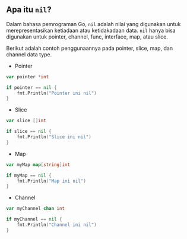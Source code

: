 ## Apa itu **`nil`**?

Dalam bahasa pemrograman Go, `nil` adalah nilai yang digunakan untuk merepresentasikan ketiadaan atau ketidakadaan data. `nil` hanya bisa digunakan untuk pointer, channel, func, interface, map, atau slice.

Berikut adalah contoh penggunaannya pada pointer, slice, map, dan channel data type.

- Pointer

```go
var pointer *int

if pointer == nil {
    fmt.Println("Pointer ini nil")
}
```

- Slice

```go
var slice []int

if slice == nil {
    fmt.Println("Slice ini nil")
}
```

- Map

```go
var myMap map[string]int

if myMap == nil {
    fmt.Println("Map ini nil")
}
```

- Channel

```go
var myChannel chan int

if myChannel == nil {
    fmt.Println("Channel ini nil")
}
```